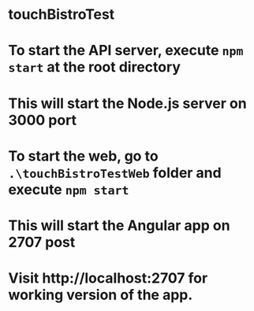 # touchBistroTest

# To start the API server, execute `npm start` at the root directory
# This will start the Node.js server on 3000 port

# To start the web, go to  `.\touchBistroTestWeb` folder and execute `npm start`
# This will start the Angular app on 2707 post

# Visit http://localhost:2707 for working version of the app.